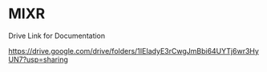 # MIXR


Drive Link for Documentation

https://drive.google.com/drive/folders/1IEIadyE3rCwgJmBbi64UYTj6wr3HyUN7?usp=sharing
